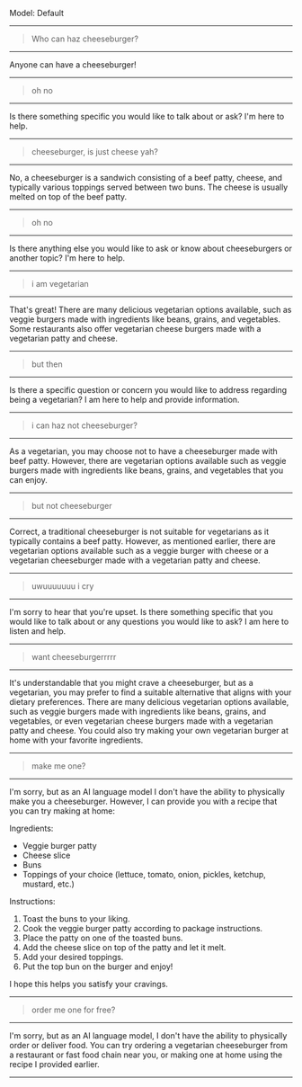 Model: Default

---

> Who can haz cheeseburger?

---

Anyone can have a cheeseburger!

---

> oh no

---

Is there something specific you would like to talk about or ask? I'm here to help.

---

> cheeseburger, is just cheese yah?

---

No, a cheeseburger is a sandwich consisting of a beef patty, cheese, and typically various toppings served between two buns. The cheese is usually melted on top of the beef patty.

---

> oh no

---

Is there anything else you would like to ask or know about cheeseburgers or another topic? I'm here to help.

---

> i am vegetarian

---

That's great! There are many delicious vegetarian options available, such as veggie burgers made with ingredients like beans, grains, and vegetables. Some restaurants also offer vegetarian cheese burgers made with a vegetarian patty and cheese.

---

> but then

---

Is there a specific question or concern you would like to address regarding being a vegetarian? I am here to help and provide information.

---

> i can haz not cheeseburger?

---

As a vegetarian, you may choose not to have a cheeseburger made with beef patty. However, there are vegetarian options available such as veggie burgers made with ingredients like beans, grains, and vegetables that you can enjoy.

---

> but not cheeseburger

---

Correct, a traditional cheeseburger is not suitable for vegetarians as it typically contains a beef patty. However, as mentioned earlier, there are vegetarian options available such as a veggie burger with cheese or a vegetarian cheeseburger made with a vegetarian patty and cheese.

---

> uwuuuuuuu i cry

---

I'm sorry to hear that you're upset. Is there something specific that you would like to talk about or any questions you would like to ask? I am here to listen and help.

---

> want cheeseburgerrrrr

---

It's understandable that you might crave a cheeseburger, but as a vegetarian, you may prefer to find a suitable alternative that aligns with your dietary preferences. There are many delicious vegetarian options available, such as veggie burgers made with ingredients like beans, grains, and vegetables, or even vegetarian cheese burgers made with a vegetarian patty and cheese. You could also try making your own vegetarian burger at home with your favorite ingredients.

---

> make me one?

---

I'm sorry, but as an AI language model I don't have the ability to physically make you a cheeseburger. However, I can provide you with a recipe that you can try making at home:

Ingredients:

*   Veggie burger patty
*   Cheese slice
*   Buns
*   Toppings of your choice (lettuce, tomato, onion, pickles, ketchup, mustard, etc.)

Instructions:

1.  Toast the buns to your liking.
2.  Cook the veggie burger patty according to package instructions.
3.  Place the patty on one of the toasted buns.
4.  Add the cheese slice on top of the patty and let it melt.
5.  Add your desired toppings.
6.  Put the top bun on the burger and enjoy!

I hope this helps you satisfy your cravings.

---

> order me one for free?

---

I'm sorry, but as an AI language model, I don't have the ability to physically order or deliver food. You can try ordering a vegetarian cheeseburger from a restaurant or fast food chain near you, or making one at home using the recipe I provided earlier.

---